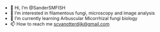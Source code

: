 - 👋 Hi, I’m @SanderSMFISH
- 👀 I’m interested in filamentous fungi, microscopy and image analysis
- 🌱 I’m currently learning Arbuscular Micorrhizal fungi biology
- 📫 How to reach me scvanotterdijk@gmail.com

<!---
SanderSMFISH/SanderSMFISH is a ✨ special ✨ repository because its `README.md` (this file) appears on your GitHub profile.
You can click the Preview link to take a look at your changes.
--->
